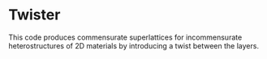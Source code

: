# Twister
This code produces commensurate superlattices for incommensurate heterostructures of 2D materials by introducing a twist between the layers.
